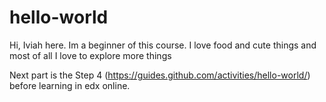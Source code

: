 # hello-world

Hi, Iviah here. Im a beginner of this course. I love food and cute things and most of all I love to explore more things 


Next part is the Step 4 (https://guides.github.com/activities/hello-world/) before learning in edx online.
